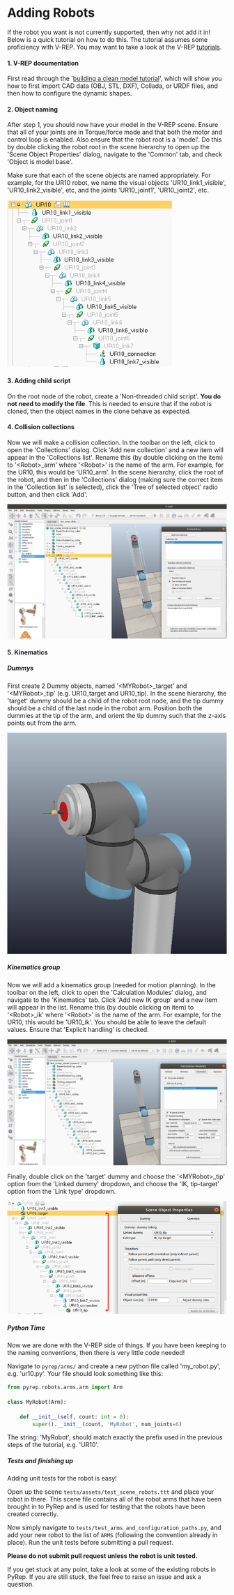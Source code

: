 # Adding Robots

If the robot you want is not currently supported, then why not add it in!
Below is a quick tutorial on how to do this. The tutorial assumes some proficiency with V-REP.
You may want to take a look at the V-REP [tutorials](http://www.coppeliarobotics.com/helpFiles/en/tutorials.htm).

#### 1. V-REP documentation

First read through the '[building a clean model tutorial](http://www.coppeliarobotics.com/helpFiles/en/buildingAModelTutorial.htm)', 
which will show you how to first import CAD data (OBJ, STL, DXF), Collada, or 
URDF files, and then how to configure the dynamic shapes.

#### 2. Object naming

After step 1, you should now have your model in the V-REP scene. 
Ensure that all of your joints are in Torque/force mode and that both 
the motor and control loop is enabled. Also ensure that the robot root is a 'model'. 
Do this by double clicking the robot root in the scene hierarchy to open 
up the 'Scene Object Properties' dialog, navigate to the 'Common' tab, and 
check 'Object is model base'.

Make sure that each of the scene objects are named appropriately. For example, 
for the UR10 robot, we name the visual objects 'UR10_link1_visible', 'UR10_link2_visible', etc, 
and the joints 'UR10_joint1', 'UR10_joint2', etc.

![image missing](images/scene_hierarchy.png)

#### 3. Adding child script

On the root node of the robot, create a 'Non-threaded child script'. 
**You do not need to modify the file**. This is needed to ensure that if the 
robot is cloned, then the object names in the clone behave as expected.

#### 4. Collision collections

Now we will make a collision collection. In the toolbar on the left, 
click to open the 'Collections' dialog. Click 'Add new collection' and a new item 
will appear in the 'Collections list'. Rename this (by double clicking on the item) 
to '\<Robot\>_arm' where '\<Robot\>'
is the name of the arm. For example, for the UR10, this would be 'UR10_arm'. In the scene hierarchy, 
click the root of the robot, and then in the 'Collections' dialog (making sure 
the correct item in the 'Collection list' is selected), click the 
'Tree of selected object' radio button, and then click 'Add'.

![image missing](images/collision_collections.png)


#### 5. Kinematics

##### Dummys

First create 2 Dummy objects, named '\<MYRobot\>_target' and '\<MYRobot\>_tip' (e.g. UR10_target and UR10_tip). 
In the scene hierarchy, the 'target' dummy should be a child of the robot root node, and the tip
dummy should be a child of the last node in the robot arm. 
Position both the dummies at the tip of the arm, and orient the tip dummy such 
that the z-axis points out from the arm. 

![image missing](images/tip_dummy.png)

##### Kinematics group

Now we will add a kinematics group (needed for motion planning). In the toolbar on the left, 
click to open the 'Calculation Modules' dialog, and navigate to the 'Kinematics' tab. 
Click 'Add new IK group' and a new item will appear in the list. Rename this 
(by double clicking on item) to '\<Robot\>_ik' where '\<Robot\>'
is the name of the arm. For example, for the UR10, this would be 'UR10_ik'.
You should be able to leave the default values. Ensure that 'Explicit handling' is checked.

![image missing](images/kinematics_group.png)

Finally, double click on the 'target' dummy and choose the '\<MYRobot\>_tip' option from the 'Linked dummy' dropdown, 
and choose the 'IK, tip-target' option from the 'Link type' dropdown.

![image missing](images/dummy_linking.png)

##### Python Time

Now we are done with the V-REP side of things. If you have been 
keeping to the naming conventions, then there is very little code needed!

Navigate to `pyrep/arms/` and create a new python file called 'my_robot.py', e.g. 'ur10.py'.
Your file should look something like this:

```python
from pyrep.robots.arms.arm import Arm

class MyRobot(Arm):

    def __init__(self, count: int = 0):
        super().__init__(count, 'MyRobot', num_joints=6)

```

The string: 'MyRobot', should match exactly the prefix used in the previous steps of the tutorial, e.g. 'UR10'.

##### Tests and finishing up

Adding unit tests for the robot is easy! 

Open up the scene `tests/assets/test_scene_robots.ttt` and place your robot in there. This
scene file contains all of the robot arms that have been brought in to PyRep and is used for testing
that the robots have been created correctly.

Now simply navigate to `tests/test_arms_and_configuration_paths.py`,
and add your new robot to the list of `ARMS` (following the convention already in place).
Run the unit tests before submitting a pull request.

**Please do not submit pull request unless the robot is unit tested.**

If you get stuck at any point, take a look at some of the existing robots in PyRep.
If you are still stuck, the feel free to raise an issue and ask a question.
